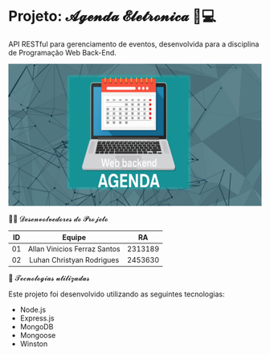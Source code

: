 # Projeto: 𝓐𝓰𝓮𝓷𝓭𝓪 𝓔𝓵𝓮𝓽𝓻𝓸𝓷𝓲𝓬𝓪 📒💻
 
API RESTful para gerenciamento de eventos, desenvolvida para a disciplina de Programação Web Back-End.

![Banner do Projeto](agenda.PNG)

👨‍💻 𝓓𝓮𝓼𝓮𝓷𝓿𝓸𝓵𝓿𝓮𝓭𝓸𝓻𝓮𝓼 𝓭𝓸 𝓟𝓻𝓸𝓳𝓮𝓽𝓸

| ID   |                                 Equipe                                    |   RA       | 
| :--: | :-----------------------------------------------------------------------: | :--------: |
|   01 |            Allan Vinicios Ferraz Santos                            |  2313189   |    
|   02 |           Luhan Christyan Rodrigues                                    |  2453630   |   


🚀 𝓣𝓮𝓬𝓷𝓸𝓵𝓸𝓰𝓲𝓪𝓼 𝓾𝓽𝓲𝓵𝓲𝔃𝓪𝓭𝓪𝓼

Este projeto foi desenvolvido utilizando as seguintes tecnologias:

- Node.js
- Express.js
- MongoDB
- Mongoose
- Winston
